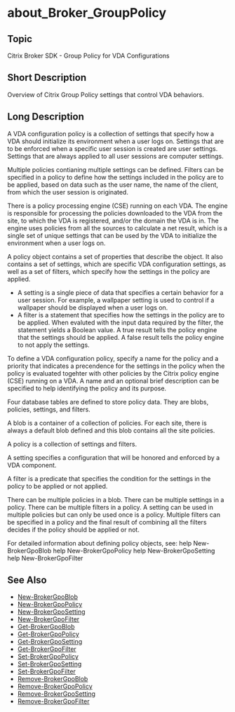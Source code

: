 ﻿
# about\_Broker\_GroupPolicy

## Topic
Citrix Broker SDK - Group Policy for VDA Configurations


## Short Description
Overview of Citrix Group Policy settings that control VDA behaviors.


## Long Description
A VDA configuration policy is a collection of settings that specify how a VDA should initialize its environment when a user logs on. Settings that are to be enforced when a specific user session is created are user settings. Settings that are always applied to all user sessions are computer settings.

Multiple policies contianing multiple settings can be defined. Filters can be specified in a policy to define how the settings included in the policy are to be applied, based on data such as the user name, the name of the client, from which the user session is originated.

There is a policy processing engine (CSE) running on each VDA. The engine is responsible for processing the policies downloaded to the VDA from the site, to which the VDA is registered, and/or the domain the VDA is in. The engine uses policies from all the sources to calculate a net result, which is a single set of unique settings that can be used by the VDA to initialize the environment when a user logs on.

A policy object contains a set of properties that describe the object. It also contains a set of settings, which are specific VDA configuration settings, as well as a set of filters, which specify how the settings in the policy are applied.


* A setting is a single piece of data that specifies a certain behavior for a user session. For example, a wallpaper setting is used to control if a wallpaper should be displayed when a user logs on.
* A filter is a statement that specifies how the settings in the policy are to be applied. When evaluted with the input data required by the filter, the statement yields a Boolean value. A true result tells the policy engine that the settings should be applied. A false result tells the policy engine to not apply the settings.

To define a VDA configuration policy, specify a name for the policy and a priority that indicates a precendence for the settings in the policy when the policy is evaluated togehter with other policies by the Citrix policy engine (CSE) running on a VDA. A name and an optional brief description can be specified to help identifying the policy and its purpose.

Four database tables are defined to store policy data. They are blobs, policies, settings, and filters.

A blob is a container of a collection of policies. For each site, there is always a default blob defined and this blob contains all the site policies.

A policy is a collection of settings and filters.

A setting specifies a configuration that will be honored and enforced by a VDA component.

A filter is a predicate that specifies the condition for the settings in the policy to be applied or not applied.

There can be multiple policies in a blob. There can be multiple settings in a policy. There can be multiple filters in a policy. A setting can be used in multiple policies but can only be used once is a policy. Multiple filters can be specified in a policy and the final result of combining all the filters decides if the policy should be applied or not.

For detailed information about defining policy objects, see: help New-BrokerGpoBlob help New-BrokerGpoPolicy help New-BrokerGpoSetting help New-BrokerGpoFilter


## See Also

* [New-BrokerGpoBlob](./New-BrokerGpoBlob/)
* [New-BrokerGpoPolicy](./New-BrokerGpoPolicy/)
* [New-BrokerGpoSetting](./New-BrokerGpoSetting/)
* [New-BrokerGpoFilter](./New-BrokerGpoFilter/)
* [Get-BrokerGpoBlob](./Get-BrokerGpoBlob/)
* [Get-BrokerGpoPolicy](./Get-BrokerGpoPolicy/)
* [Get-BrokerGpoSetting](./Get-BrokerGpoSetting/)
* [Get-BrokerGpoFilter](./Get-BrokerGpoFilter/)
* [Set-BrokerGpoPolicy](./Set-BrokerGpoPolicy/)
* [Set-BrokerGpoSetting](./Set-BrokerGpoSetting/)
* [Set-BrokerGpoFilter](./Set-BrokerGpoFilter/)
* [Remove-BrokerGpoBlob](./Remove-BrokerGpoBlob/)
* [Remove-BrokerGpoPolicy](./Remove-BrokerGpoPolicy/)
* [Remove-BrokerGpoSetting](./Remove-BrokerGpoSetting/)
* [Remove-BrokerGpoFilter](./Remove-BrokerGpoFilter/)

